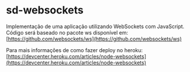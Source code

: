 # sd-websockets

Implementação de uma aplicação utilizando WebSockets com JavaScript. Código será baseado no pacote
ws disponível em: [https://github.com/websockets/ws](https://github.com/websockets/ws)

Para mais informações de como fazer deploy no heroku: [https://devcenter.heroku.com/articles/node-websockets](https://devcenter.heroku.com/articles/node-websockets)